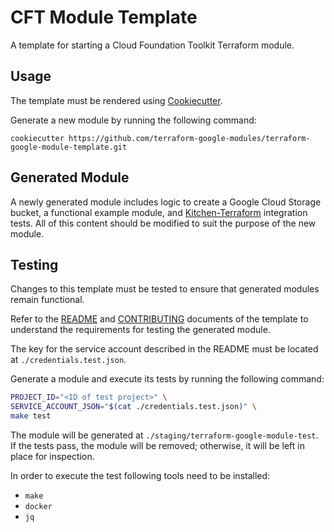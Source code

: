 # CFT Module Template

A template for starting a Cloud Foundation Toolkit Terraform module.

## Usage

The template must be rendered using [Cookiecutter][cookiecutter].

Generate a new module by running the following command:

`cookiecutter https://github.com/terraform-google-modules/terraform-google-module-template.git`

## Generated Module

A newly generated module includes logic to create a Google Cloud
Storage bucket, a functional example module, and
[Kitchen-Terraform][kitchen-terraform] integration tests. All of this
content should be modified to suit the purpose of the new module.

## Testing

Changes to this template must be tested to ensure that generated
modules remain functional.

Refer to the [README][readme] and [CONTRIBUTING][contributing]
documents of the template to understand the requirements for testing
the generated module.

The key for the service account described in the README must be located
at `./credentials.test.json`.

Generate a module and execute its tests by running the following
command:

```sh
PROJECT_ID="<ID of test project>" \
SERVICE_ACCOUNT_JSON="$(cat ./credentials.test.json)" \
make test
```

The module will be generated at
`./staging/terraform-google-module-test`. If the tests pass, the module
will be removed; otherwise, it will be left in place for inspection.

In order to execute the test following tools need to be installed:
- `make`
- `docker`
- `jq`

[cookiecutter]: https://cookiecutter.readthedocs.io/
[kitchen-terraform]: https://github.com/newcontext-oss/kitchen-terraform
[contributing]: ./terraform-google-{{cookiecutter.module_name}}/CONTRIBUTING.md
[readme]: ./terraform-google-{{cookiecutter.module_name}}/README.md
